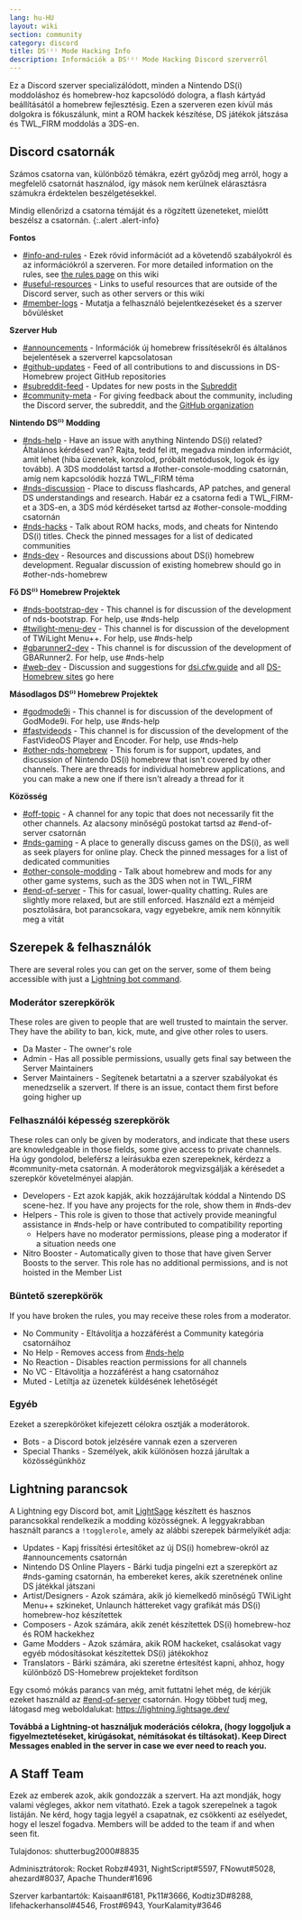 ```yaml
---
lang: hu-HU
layout: wiki
section: community
category: discord
title: DS⁽ⁱ⁾ Mode Hacking Info
description: Információk a DS⁽ⁱ⁾ Mode Hacking Discord szerverről
---
```


Ez a Discord szerver specializálódott, minden a Nintendo DS(i) moddoláshoz és homebrew-hoz kapcsolódó dologra, a flash kártyád beállításától a homebrew fejlesztésig. Ezen a szerveren ezen kívül más dolgokra is fókuszálunk, mint a ROM hackek készítése, DS játékok játszása és TWL_FIRM moddolás a 3DS-en.

## Discord csatornák
Számos csatorna van, különböző témákra, ezért győződj meg arról, hogy a megfelelő csatornát használod, így mások nem kerülnek elárasztásra számukra érdektelen beszélgetésekkel.

Mindig ellenőrizd a csatorna témáját és a rögzített üzeneteket, mielőtt beszélsz a csatornán.
{:.alert .alert-info}

**Fontos**
- [#info-and-rules][info-and-rules] - Ezek rövid információt ad a követendő szabályokról és az információkról a szerveren. For more detailed information on the rules, see [the rules page](discord-rules) on this wiki
- [#useful-resources][useful-resources] - Links to useful resources that are outside of the Discord server, such as other servers or this wiki
- [#member-logs][member-logs] - Mutatja a felhasználó bejelentkezéseket és a szerver bővülésket

**Szerver Hub**
- [#announcements][announcements] - Információk új homebrew frissítésekről és általános bejelentések a szerverrel kapcsolatosan
- [#github-updates][github-updates] - Feed of all contributions to and discussions in DS-Homebrew project GitHub repositories
- [#subreddit-feed][subreddit-feed] - Updates for new posts in the [Subreddit](https://reddit.com/r/NDSBrew)
- [#community-meta][community-meta] - For giving feedback about the community, including the Discord server, the subreddit, and the [GitHub organization](http://github.com/DS-Homebrew)

**Nintendo DS⁽ⁱ⁾ Modding**
- [#nds-help][nds-help] - Have an issue with anything Nintendo DS(i) related? Általános kérdésed van? Rajta, tedd fel itt, megadva minden információt, amit lehet (hiba üzenetek, konzolod, próbált metódusok, logok és így tovább). A 3DS moddolást tartsd a #other-console-modding csatornán, amíg nem kapcsolódik hozzá TWL_FIRM téma
- [#nds-discussion][nds-discussion] - Place to discuss flashcards, AP patches, and general DS understandings and research. Habár ez a csatorna fedi a TWL_FIRM-et a 3DS-en, a 3DS mód kérdéseket tartsd az #other-console-modding csatornán
- [#nds-hacks][nds-hacks] - Talk about ROM hacks, mods, and cheats for Nintendo DS(i) titles. Check the pinned messages for a list of dedicated communities
- [#nds-dev][nds-dev] - Resources and discussions about DS(i) homebrew development. Regualar discussion of existing homebrew should go in #other-nds-homebrew

**Fő DS⁽ⁱ⁾ Homebrew Projektek**
- [#nds-bootstrap-dev][nds-bootstrap-dev] - This channel is for discussion of the development of nds-bootstrap. For help, use #nds-help
- [#twilight-menu-dev][twilight-menu-dev] - This channel is for discussion of the development of TWiLight Menu++. For help, use #nds-help
- [#gbarunner2-dev][gbarunner2-dev] - This channel is for discussion of the development of GBARunner2. For help, use #nds-help
- [#web-dev][web-dev] - Discussion and suggestions for [dsi.cfw.guide](https://dsi.cfw.guide/) and all [DS-Homebrew sites](https://ds-homebrew.com/) go here

**Másodlagos DS⁽ⁱ⁾ Homebrew Projektek**
- [#godmode9i][godmode9i] - This channel is for discussion of the development of GodMode9i. For help, use #nds-help
- [#fastvideods][fastvideods] - This channel is for discussion of the development of the FastVideoDS Player and Encoder. For help, use #nds-help
- [#other-nds-homebrew][other-nds-homebrew] - This forum is for support, updates, and discussion of Nintendo DS(i) homebrew that isn't covered by other channels. There are threads for individual homebrew applications, and you can make a new one if there isn't already a thread for it

**Közösség**
- [#off-topic][off-topic] - A channel for any topic that does not necessarily fit the other channels. Az alacsony minőségű postokat tartsd az #end-of-server csatornán
- [#nds-gaming][nds-gaming] - A place to generally discuss games on the DS(i), as well as seek players for online play. Check the pinned messages for a list of dedicated communities
- [#other-console-modding][other-console-modding] - Talk about homebrew and mods for any other game systems, such as the 3DS when not in TWL_FIRM
- [#end-of-server][end-of-server] - This for casual, lower-quality chatting. Rules are slightly more relaxed, but are still enforced. Használd ezt a mémjeid posztolására, bot parancsokara, vagy egyebekre, amik nem könnyítik meg a vitát

## Szerepek & felhasználók
There are several roles you can get on the server, some of them being accessible with just a [Lightning bot command](#lightning-commands).

### Moderátor szerepkörök
These roles are given to people that are well trusted to maintain the server. They have the ability to ban, kick, mute, and give other roles to users.

- Da Master - The owner's role
- Admin - Has all possible permissions, usually gets final say between the Server Maintainers
- Server Maintainers - Segítenek betartatni a a szerver szabályokat és menedzselik a szervert. If there is an issue, contact them first before going higher up

### Felhasználói képesség szerepkörök
These roles can only be given by moderators, and indicate that these users are knowledgeable in those fields, some give access to private channels. Ha úgy gondolod, beleférsz a leírásukba ezen szerepeknek, kérdezz a #community-meta csatornán. A moderátorok megvizsgálják a kérésedet a szerepkör követelményei alapján.

- Developers - Ezt azok kapják, akik hozzájárultak kóddal a Nintendo DS scene-hez. If you have any projects for the role, show them in #nds-dev
- Helpers - This role is given to those that actively provide meaningful assistance in #nds-help or have contributed to compatibility reporting
   - Helpers have no moderator permissions, please ping a moderator if a situation needs one
- Nitro Booster - Automatically given to those that have given Server Boosts to the server. This role has no additional permissions, and is not hoisted in the Member List

### Büntető szerepkörök
If you have broken the rules, you may receive these roles from a moderator.

- No Community - Eltávolítja a hozzáférést a Community kategória csatornáihoz
- No Help - Removes access from [#nds-help][nds-help]
- No Reaction - Disables reaction permissions for all channels
- No VC - Eltávolítja a hozzáférést a hang csatornához
- Muted - Letiltja az üzenetek küldésének lehetőségét

### Egyéb
Ezeket a szerepköröket kifejezett célokra osztják a moderátorok.

- Bots - a Discord botok jelzésére vannak ezen a szerveren
- Special Thanks - Személyek, akik különösen hozzá járultak a közösségünkhöz

## Lightning parancsok
A Lightning egy Discord bot, amit [LightSage](https://github.com/LightSage) készített és hasznos parancsokkal rendelkezik a modding közösségnek. A leggyakrabban használt parancs a `!togglerole`, amely az alábbi szerepek bármelyikét adja:

- Updates - Kapj frissítési értesítőket az új DS(i) homebrew-okról az #announcements csatornán
- Nintendo DS Online Players - Bárki tudja pingelni ezt a szerepkört az #nds-gaming csatornán, ha embereket keres, akik szeretnének online DS játékkal játszani
- Artist/Designers - Azok számára, akik jó kiemelkedő minőségű TWiLight Menu++ szkineket, Unlaunch háttereket vagy grafikát más DS(i) homebrew-hoz készítettek
- Composers - Azok számára, akik zenét készítettek DS(i) homebrew-hoz és ROM hackekhez
- Game Modders - Azok számára, akik ROM hackeket, csalásokat vagy egyéb módosításokat készítettek DS(i) játékokhoz
- Translators - Bárki számára, aki szeretne értesítést kapni, ahhoz, hogy különböző DS-Homebrew projekteket fordítson

Egy csomó mókás parancs van még, amit futtatni lehet még, de kérjük ezeket használd az [#end-of-server][end-of-server] csatornán. Hogy többet tudj meg, látogasd meg weboldalukat: <https://lightning.lightsage.dev/>

**Továbbá a Lightning-ot használjuk moderációs célokra, (hogy loggoljuk a figyelmeztetéseket, kirúgásokat, némításokat és tiltásokat). Keep Direct Messages enabled in the server in case we ever need to reach you.**

## A Staff Team
Ezek az emberek azok, akik gondozzák a szervert. Ha azt mondják, hogy valami végleges, akkor nem vitatható. Ezek a tagok szerepelnek a tagok listáján. Ne kérd, hogy tagja legyél a csapatnak, ez csökkenti az esélyedet, hogy el leszel fogadva. Members will be added to the team if and when seen fit.

Tulajdonos: shutterbug2000#8835

Adminisztrátorok: Rocket Robz#4931, NightScript#5597, FNowut#5028, ahezard#8037, Apache Thunder#1696

Szerver karbantartók: Kaisaan#6181, Pk11#3666, Kodtiz3D#8288, lifehackerhansol#4546, Frost#6943, YourKalamity#3646

<!-- Discord channel links -->
[info-and-rules]: https://discord.com/channels/283769550611152897/626620520330428436
[useful-resources]: https://discord.com/channels/283769550611152897/638041441079263283
[member-logs]: https://discord.com/channels/283769550611152897/677714673663082529

[announcements]: https://discord.com/channels/283769550611152897/283771381735489537
[github-updates]: https://discord.com/channels/283769550611152897/450065134191116290
[subreddit-feed]: https://discord.com/channels/283769550611152897/869830055377928243
[community-meta]: https://discord.com/channels/283769550611152897/715651368391671919

[nds-help]: https://discord.com/channels/283769550611152897/332961165829210117
[nds-discussion]: https://discord.com/channels/283769550611152897/547986366357700620
[nds-hacks]: https://discord.com/channels/283769550611152897/356988919738400768
[nds-dev]: https://discord.com/channels/283769550611152897/835273459339624499

[nds-bootstrap-dev]: https://discord.com/channels/283769550611152897/283769550611152897
[twilight-menu-dev]: https://discord.com/channels/283769550611152897/489307733074640926
[gbarunner2-dev]: https://discord.com/channels/283769550611152897/620310871800807466
[web-dev]: https://discord.com/channels/283769550611152897/744649302567157800

[godmode9i]: https://discord.com/channels/283769550611152897/497960894660083732
[fastvideods]: https://discord.com/channels/283769550611152897/1021121766585806989
[other-nds-homebrew]: https://discord.com/channels/283769550611152897/1025388133388394547

[off-topic]: https://discord.com/channels/283769550611152897/286686210225864725
[nds-gaming]: https://discord.com/channels/283769550611152897/668680785154408448
[other-console-modding]: https://discord.com/channels/283769550611152897/653706029736919051
[end-of-server]: https://discord.com/channels/283769550611152897/283770736215195648
